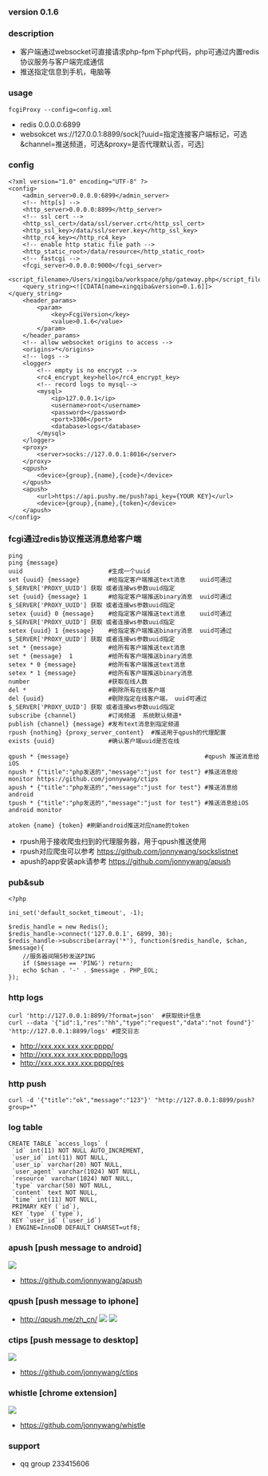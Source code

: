 
### version 0.1.6

### description
* 客户端通过websocket可直接请求php-fpm下php代码，php可通过内置redis协议服务与客户端完成通信
* 推送指定信息到手机，电脑等

### usage
```
fcgiProxy --config=config.xml
```
* redis      0.0.0.0:6899
* websokcet  ws://127.0.0.1:8899/sock[?uuid=指定连接客户端标记，可选&channel=推送频道，可选&proxy=是否代理默认否，可选]

### config
```
<?xml version="1.0" encoding="UTF-8" ?>
<config>
    <admin_server>0.0.0.0:6899</admin_server>
    <!-- http[s] -->
    <http_server>0.0.0.0:8899</http_server>
    <!-- ssl cert -->
    <http_ssl_cert>/data/ssl/server.crt</http_ssl_cert>
    <http_ssl_key>/data/ssl/server.key</http_ssl_key>
    <http_rc4_key></http_rc4_key>
    <!-- enable http static file path -->
    <http_static_root>/data/resource</http_static_root>
    <!-- fastcgi -->
    <fcgi_server>0.0.0.0:9000</fcgi_server>
    <script_filename>/Users/xingqiba/workspace/php/gateway.php</script_filename>
    <query_string><![CDATA[name=xingqiba&version=0.1.6]]></query_string>
    <header_params>
        <param>
            <key>FcgiVersion</key>
            <value>0.1.6</value>
        </param>
    </header_params>
    <!-- allow websocket origins to access -->
    <origins>*</origins>
    <!-- logs -->
    <logger>
        <!-- empty is no encrypt -->
        <rc4_encrypt_key>hello</rc4_encrypt_key>
        <!-- record logs to mysql-->
        <mysql>
            <ip>127.0.0.1</ip>
            <username>root</username>
            <password></password>
            <port>3306</port>
            <database>logs</database>
        </mysql>
    </logger>
    <proxy>
        <server>socks://127.0.0.1:8016</server>
    </proxy>
    <qpush>
        <device>{group},{name},{code}</device>
    </qpush>
    <apush>
        <url>https://api.pushy.me/push?api_key={YOUR KEY}</url>
        <device>{group},{name},{token}</device>
    </apush>
</config>
```

### fcgi通过redis协议推送消息给客户端
```
ping
ping {message}
uuid                        #生成一个uuid
set {uuid} {message}        #给指定客户端推送text消息    uuid可通过$_SERVER['PROXY_UUID'] 获取 或者连接ws参数uuid指定
set {uuid} {message} 1      #给指定客户端推送binary消息  uuid可通过$_SERVER['PROXY_UUID'] 获取 或者连接ws参数uuid指定
setex {uuid} 0 {message}    #给指定客户端推送text消息    uuid可通过$_SERVER['PROXY_UUID'] 获取 或者连接ws参数uuid指定
setex {uuid} 1 {message}    #给指定客户端推送binary消息  uuid可通过$_SERVER['PROXY_UUID'] 获取 或者连接ws参数uuid指定
set * {message}             #给所有客户端推送text消息
set * {message}  1          #给所有客户端推送binary消息
setex * 0 {message}         #给所有客户端推送text消息
setex * 1 {message}         #给所有客户端推送binary消息
number                      #获取在线人数
del *                       #剔除所有在线客户端
del {uuid}                  #剔除指定在线客户端， uuid可通过$_SERVER['PROXY_UUID'] 获取 或者连接ws参数uuid指定
subscribe {channel}         #订阅频道  系统默认频道*
publish {channel} {message} #发布text消息到指定频道
rpush {nothing} {proxy_server_content}  #推送用于qpush的代理配置
exists {uuid}               #确认客户端uuid是否在线

qpush * {message}                                      #qpush 推送消息给iOS
npush * {"title":"php发送的","message":"just for test"} #推送消息给monitor https://github.com/jonnywang/ctips
apush * {"title":"php发送的","message":"just for test"} #推送消息给android
tpush * {"title":"php发送的","message":"just for test"} #推送消息给iOS android monitor

atoken {name} {token} #刷新android推送对应name的token 
```
* rpush用于接收爬虫扫到的代理服务器，用于qpush推送使用
* rpush对应爬虫可以参考 https://github.com/jonnywang/sockslistnet
* apush的app安装apk请参考 https://github.com/jonnywang/apush

### pub&sub
```
<?php

ini_set('default_socket_timeout', -1);

$redis_handle = new Redis();
$redis_handle->connect('127.0.0.1', 6899, 30);
$redis_handle->subscribe(array('*'), function($redis_handle, $chan, $message){
	//服务器间隔5秒发送PING
	if ($message == 'PING') return; 
	echo $chan . '-' . $message . PHP_EOL;
});
```

### http logs
```
curl 'http://127.0.0.1:8899/?format=json'  #获取统计信息
curl --data '{"id":1,"res":"hh","type":"request","data":"not found"}' 'http://127.0.0.1:8899/logs' #提交日志
```
* http://xxx.xxx.xxx.xxx:pppp/
* http://xxx.xxx.xxx.xxx:pppp/logs
* http://xxx.xxx.xxx.xxx:pppp/res

### http push
```
curl -d '{"title":"ok","message":"123"}' "http://127.0.0.1:8899/push?group=*"
```

### log table
```
CREATE TABLE `access_logs` (
 `id` int(11) NOT NULL AUTO_INCREMENT,
 `user_id` int(11) NOT NULL,
 `user_ip` varchar(20) NOT NULL,
 `user_agent` varchar(1024) NOT NULL,
 `resource` varchar(1024) NOT NULL,
 `type` varchar(50) NOT NULL,
 `content` text NOT NULL,
 `time` int(11) NOT NULL,
 PRIMARY KEY (`id`),
 KEY `type` (`type`),
 KEY `user_id` (`user_id`)
) ENGINE=InnoDB DEFAULT CHARSET=utf8;
```

### apush [push message to android]
![](screenshot/apush_1.png)
* https://github.com/jonnywang/apush

### qpush [push message to iphone]
* http://qpush.me/zh_cn/
![](screenshot/qpush_1.png)
![](screenshot/qpush_2.png)

### ctips [push message to desktop]
![](screenshot/ctips.png)
* https://github.com/jonnywang/ctips

### whistle [chrome extension]
![](screenshot/whistle.png)
* https://github.com/jonnywang/whistle

### support
 * qq group 233415606
